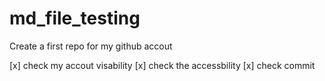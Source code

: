 # md_file_testing
Create a first repo for my github accout

[x] check my accout visability
[x] check the accessbility
[x] check commit 
